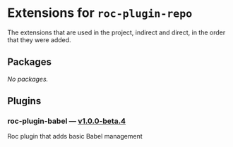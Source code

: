 # Extensions for `roc-plugin-repo`

The extensions that are used in the project, indirect and direct, in the order that they were added.

## Packages
_No packages._

## Plugins
### roc-plugin-babel — [v1.0.0-beta.4](https://www.npmjs.com/package/roc-plugin-babel)
Roc plugin that adds basic Babel management
